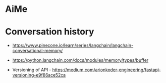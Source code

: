 # AiMe


# Conversation history

- https://www.pinecone.io/learn/series/langchain/langchain-conversational-memory/
- https://python.langchain.com/docs/modules/memory/types/buffer


- Versioning of API - https://medium.com/arionkoder-engineering/fastapi-versioning-e9f86ace52ca